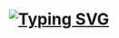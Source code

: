 # <h1  align="center"> <a href="https://git.io/typing-svg"><img src="https://readme-typing-svg.demolab.com?font=Fira+Code&size=24&pause=1000&color=16D3FF&width=435&lines=.+.+.+Random Number+.+.+." alt="Typing SVG" /></a></h1>

